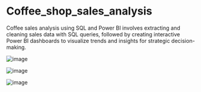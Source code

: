 # Coffee_shop_sales_analysis
Coffee sales analysis using SQL and Power BI involves extracting and cleaning sales data with SQL queries, followed by creating interactive Power BI dashboards to visualize trends and insights for strategic decision-making.

![image](https://github.com/DataWhizEngineer/Coffee_shop_sales_analysis/assets/141387846/eb0e2ca8-9316-4951-a470-e3245f0fbc7d)

![image](https://github.com/DataWhizEngineer/Coffee_shop_sales_analysis/assets/141387846/fd5726b0-ebaf-4e2f-81d0-544a575f9708)

![image](https://github.com/DataWhizEngineer/Coffee_shop_sales_analysis/assets/141387846/610c51ae-70f8-4949-ad2f-1a29ac5e57d2)



